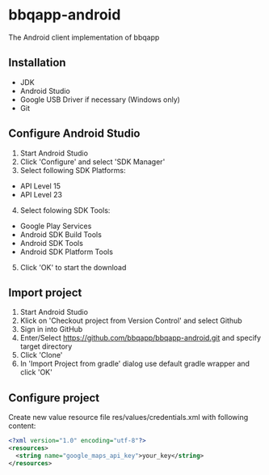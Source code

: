 # bbqapp-android
The Android client implementation of bbqapp

## Installation
* JDK
* Android Studio
* Google USB Driver if necessary (Windows only)
* Git

## Configure Android Studio
1. Start Android Studio
2. Click 'Configure' and select 'SDK Manager'
3. Select following SDK Platforms:
  * API Level 15
  * API Level 23
4. Select folowing SDK Tools:
  * Google Play Services
  * Android SDK Build Tools
  * Android SDK Tools
  * Android SDK Platform Tools
5. Click 'OK' to start the download

## Import project
1. Start Android Studio
2. Klick on 'Checkout project from Version Control' and select Github
3. Sign in into GitHub
4. Enter/Select https://github.com/bbqapp/bbqapp-android.git and specify target directory
5. Click 'Clone'
6. In 'Import Project from gradle' dialog use default gradle wrapper and click 'OK'

## Configure project
Create new value resource file res/values/credentials.xml with following content:
```xml
<?xml version="1.0" encoding="utf-8"?>
<resources>
  <string name="google_maps_api_key">your_key</string>
</resources>
```
